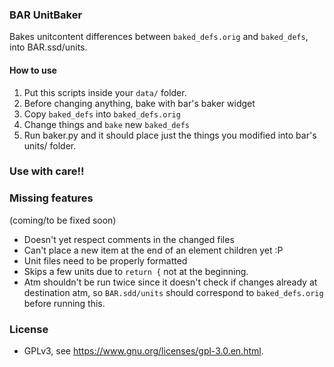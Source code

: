 ### BAR UnitBaker

Bakes unitcontent differences between `baked_defs.orig` and `baked_defs`, into BAR.ssd/units.

#### How to use

1. Put this scripts inside your `data/` folder.
1. Before changing anything, bake with bar's baker widget
1. Copy `baked_defs` into `baked_defs.orig`
1. Change things and `bake` new `baked_defs`
1. Run baker.py and it should place just the things you modified into bar's units/ folder.

### Use with care!!

### Missing features

(coming/to be fixed soon)

- Doesn't yet respect comments in the changed files
- Can't place a new item at the end of an element children yet :P
- Unit files need to be properly formatted
- Skips a few units due to `return {` not at the beginning.
- Atm shouldn't be run twice since it doesn't check if changes already at destination atm, so `BAR.sdd/units` should correspond to `baked_defs.orig` before running this.

### License

- GPLv3, see https://www.gnu.org/licenses/gpl-3.0.en.html.
